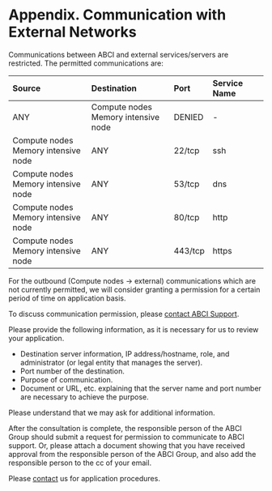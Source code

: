 # Appendix. Communication with External Networks

Communications between ABCI and external services/servers are restricted. The permitted communications are:

| Source | Destination | Port | Service Name |
|:--|:--|:--|:--|
| ANY | Compute nodes<br>Memory intensive node | DENIED | - |
| Compute nodes<br>Memory intensive node | ANY | 22/tcp | ssh |
| Compute nodes<br>Memory intensive node | ANY | 53/tcp | dns |
| Compute nodes<br>Memory intensive node | ANY | 80/tcp | http |
| Compute nodes<br>Memory intensive node | ANY | 443/tcp | https |

For the outbound (Compute nodes -> external) communications which are not currently permitted, we will consider granting a permission for a certain period of time on application basis. 

To discuss communication permission, please [contact ABCI Support](../contact.md). 

Please provide the following information, as it is necessary for us to review your application. 

* Destination server information, IP address/hostname, role, and administrator (or legal entity that manages the server). 
* Port number of the destination. 
* Purpose of communication. 
* Document or URL, etc. explaining that the server name and port number are necessary to achieve the purpose. 

Please understand that we may ask for additional information. 

After the consultation is complete, the responsible person of the ABCI Group should submit a request for permission to communicate to ABCI support. Or, please attach a document showing that you have received approval from the responsible person of the ABCI Group, and also add the responsible person to the cc of your email. <br>

Please [contact](../contact.md) us for application procedures. 
